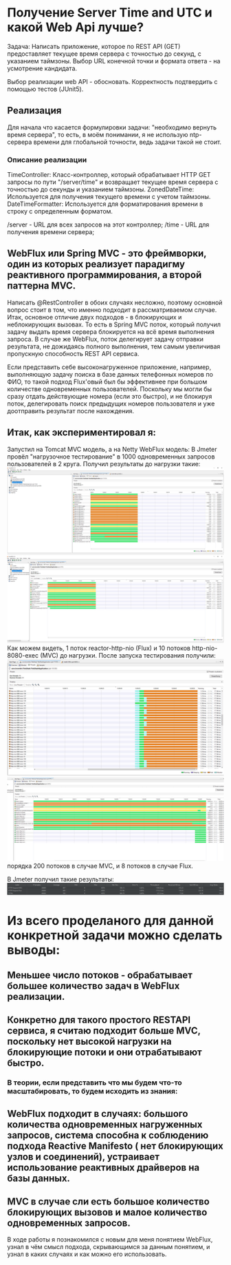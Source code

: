 # Получение Server Time and UTC и какой Web Api лучше?
Задача:
Написать приложение, которое по REST API (GET) предоставляет текущее время сервера с точностью до секунд, с указанием таймзоны.
Выбор URL конечной точки и формата ответа - на усмотрение кандидата.

Выбор реализации web API - обосновать.
Корректность подтвердить с помощью тестов (JUnit5).

## Реализация
Для начала что касается формулировки задачи: "необходимо вернуть время сервера", то есть, в моём понимании, 
я не использую ntp-сервера времени для глобальной точности, ведь задачи такой не стоит.
### Описание реализации
TimeController: Класс-контроллер, который обрабатывает HTTP GET запросы по пути "/server/time" и возвращает текущее время сервера
с точностью до секунды и указанием таймзоны.
ZonedDateTime: Используется для получения текущего времени с учетом таймзоны.
DateTimeFormatter: Используется для форматирования времени в строку с определенным форматом.

/server - URL для всех запросов на этот контроллер;
/time - URL для получения времени сервера;
## WebFlux или Spring MVC - это фреймворки, один из которых реализует парадигму реактивного программирования, а второй паттерна MVC.
Написать @RestController в обоих случаях несложно, поэтому основной вопрос стоит в том, что именно подходит в рассматриваемом случае.
Итак, основное отличие двух подходов - в блокирующих и неблокирующих вызовах. То есть в Spring MVC поток, который получил задачу 
выдать время сервера блокируется на всё время выполнения запроса. В случае же WebFlux, поток делегирует задачу отправки результата, 
не дожидаясь полного выполнения, тем самым увеличивая пропускную способность REST API сервиса.

Если представить себе высоконагруженное приложение, например, выполняющую задачу поиска в базе данных телефонных номеров по ФИО,
то такой подход Flux'овый был бы эффективнее при большом количестве одновременных пользователей. Поскольку мы могли бы сразу отдать 
действующие номера (если это быстро), и не блокируя поток, делегировать поиск предыдущих номеров пользователя и уже доотправить 
результат после нахождения.

## Итак, как экспериментировал я:
Запустил на Tomcat MVC модель, а на Netty WebFlux модель: В Jmeter провёл "нагрузочное тестирование" в 1000 одновременных 
запросов пользователей в 2 круга. Получил результаты до нагрузки такие: ![Image Alt](https://github.com/br0mberg/testTaskT2/blob/develop/src/main/resources/beforeLoadVVmMVC.png)
![Image Alt](https://github.com/br0mberg/testTaskT2/blob/develop/src/main/resources/beforeLoadVVmFlux.png)
Как можем видеть, 1 поток reactor-http-nio (Flux) и 10 потоков http-nio-8080-exec (MVC) до нагрузки.
После запуска тестирования получили:
![Image Alt](https://github.com/br0mberg/testTaskT2/blob/develop/src/main/resources/afterLoadVVmMVC.png)
![Image Alt](https://github.com/br0mberg/testTaskT2/blob/develop/src/main/resources/afterLoadVVmFlux.png)
порядка 200 потоков в случае MVC, и 8 потоков в случае Flux.

В Jmeter получил такие результаты:
![Image Alt](https://github.com/br0mberg/testTaskT2/blob/develop/src/main/resources/jMeter.png)
# Из всего проделаного для данной конкретной задачи можно сделать выводы:
## Меньшее число потоков - обрабатывает большее количество задач в WebFlux реализации.
## Конкретно для такого простого RESTAPI сервиса, я считаю подходит больше MVC, поскольку нет высокой нагрузки на блокирующие потоки и они отрабатывают быстро. 
### В теории, если представить что мы будем что-то масштабировать, то будем исходить из знания: 
## WebFlux подходит в случаях: большого количества одновременных нагруженных запросов, система способна к соблюдению подхода Reactive Manifesto ( нет блокирующих узлов и соединений), устраивает использование реактивных драйверов на базы данных.
## MVC в случае сли есть большое количество блокирующих вызовов и малое количество одновременных запросов.

В ходе работы я познакомился с новым для меня понятием WebFlux, узнал в чём смысл подхода, скрывающимся за данным понятием,
и узнал в каких случаях и как можно его использовать.
